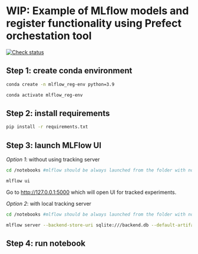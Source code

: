 # WIP: Example of MLflow models and register functionality using Prefect orchestation tool

[![Check
status](https://https://github.com/MikhailKuklin/mlflow_models_registry_with_prefect/actions/workflows/main.yml/badge.svg)](https://https://github.com/MikhailKuklin/mlflow_models_registry_with_prefect/actions/workflows/main.yml)


## Step 1: create conda environment

```sh
conda create -n mlflow_reg-env python=3.9

conda activate mlflow_reg-env
```

## Step 2: install requirements

```sh
pip install -r requirements.txt
```

## Step 3: launch MLFlow UI

*Option 1*: without using tracking server

```sh
cd /notebooks #mlflow should be always launched from the folder with notebooks/scripts

mlflow ui
```

Go to http://127.0.0.1:5000 which will open UI for tracked experiments.

*Option 2*: with local tracking server

```sh
cd /notebooks #mlflow should be always launched from the folder with notebooks/scripts

mlflow server --backend-store-uri sqlite:///backend.db --default-artifact-root ./artifacts_local
```

## Step 4: run notebook

